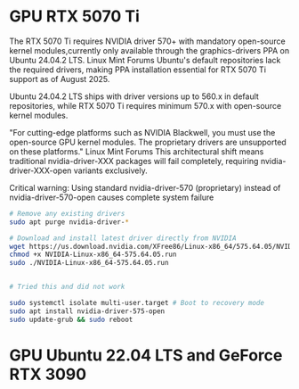 # GPU RTX 5070 Ti
The RTX 5070 Ti requires NVIDIA driver 570+ with mandatory open-source kernel modules,currently only available through the graphics-drivers PPA on Ubuntu 24.04.2 LTS.
Linux Mint Forums Ubuntu's default repositories lack the required drivers, making PPA installation essential for RTX 5070 Ti support as of August 2025.


Ubuntu 24.04.2 LTS ships with driver versions up to 560.x in default repositories, while RTX 5070 Ti requires minimum 570.x with open-source kernel modules.

"For cutting-edge platforms such as NVIDIA Blackwell, you must use the open-source GPU kernel modules. The proprietary drivers are unsupported on these platforms." 
Linux Mint Forums This architectural shift means traditional nvidia-driver-XXX packages will fail completely, requiring nvidia-driver-XXX-open variants exclusively. 

Critical warning: Using standard nvidia-driver-570 (proprietary) instead of nvidia-driver-570-open causes complete system failure

```bash
# Remove any existing drivers
sudo apt purge nvidia-driver-*

# Download and install latest driver directly from NVIDIA
wget https://us.download.nvidia.com/XFree86/Linux-x86_64/575.64.05/NVIDIA-Linux-x86_64-575.64.05.run
chmod +x NVIDIA-Linux-x86_64-575.64.05.run
sudo ./NVIDIA-Linux-x86_64-575.64.05.run


# Tried this and did not work

sudo systemctl isolate multi-user.target # Boot to recovery mode
sudo apt install nvidia-driver-575-open
sudo update-grub && sudo reboot
```
# GPU Ubuntu 22.04 LTS and GeForce RTX 3090

